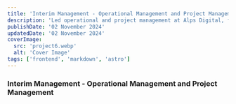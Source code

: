 ```yaml
---
title: 'Interim Management - Operational Management and Project Management'
description: 'Led operational and project management at Alps Digital, focusing on digital projects and IT consulting for mid-sized companies.'
publishDate: '02 November 2024'
updatedDate: '02 November 2024'
coverImage:
  src: 'project6.webp'
  alt: 'Cover Image'
tags: ['frontend', 'markdown', 'astro']
---
```


### Interim Management - Operational Management and Project Management
